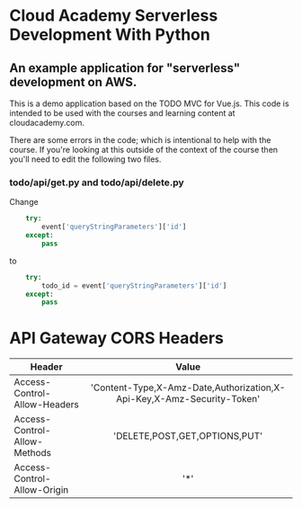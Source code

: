 # Cloud Academy Serverless Development With Python

## An example application for "serverless" development on AWS.
This is a demo application based on the TODO MVC for Vue.js.
This code is intended to be used with the courses and learning content at cloudacademy.com. 

There are some errors in the code; which is intentional to help with the course. 
If you're looking at this outside of the context of the course then you'll need to edit the following two files.


### todo/api/get.py and todo/api/delete.py
Change 

```python
    try:
        event['queryStringParameters']['id']
    except:
        pass
```

to

```python
    try:
        todo_id = event['queryStringParameters']['id']
    except:
        pass
```

# API Gateway CORS Headers

| Header        | Value           |
| ------------- |:-------------:|
| Access-Control-Allow-Headers      | 'Content-Type,X-Amz-Date,Authorization,X-Api-Key,X-Amz-Security-Token' |
| Access-Control-Allow-Methods      | 'DELETE,POST,GET,OPTIONS,PUT'      |
| Access-Control-Allow-Origin | '*'     |